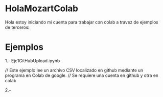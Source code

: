 # HolaMozartColab
Hola 
estoy iniciando mi cuenta para trabajar con colab a travez de ejemplos de terceros:

# Ejemplos

1.- Eje1GitHubUpload.ipynb

// Este ejemplo lee un archivo CSV localizado en github mediante un programa en Colab de google.
// Se requiere una cuenta en github y otra en colab



2.-

